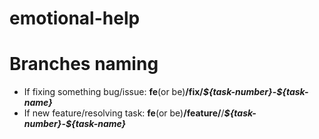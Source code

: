 # emotional-help<br/>

<h1>Branches naming</h1>

<ul>
  <li>If fixing something bug/issue: <b>fe</b>(or be)<b>/fix/</b><b><i>${task-number}</i>-<i>${task-name}</i></b></li>
  <li>If new feature/resolving task: <b>fe</b>(or be)<b>/feature/</b>/<b><i>${task-number}</i>-<i>${task-name}</i></b></li>
 </ul>

